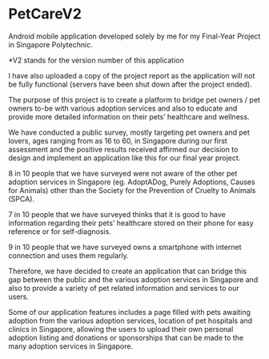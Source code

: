 # PetCareV2
Android mobile application developed solely by me for my Final-Year Project in Singapore Polytechnic.

*V2 stands for the version number of this application

I have also uploaded a copy of the project report as the application will not be fully functional (servers have been shut down after the project ended).

The purpose of this project is to create a platform to bridge pet owners / pet owners to-be with various adoption services and also to educate and provide more detailed information on their pets’ healthcare and wellness.

We have conducted a public survey, mostly targeting pet owners and pet lovers, ages ranging from as 16 to 60, in Singapore during our first assessment and the positive results received affirmed our decision to design and implement an application like this for our final year project.

8 in 10 people that we have surveyed were not aware of the other pet adoption services in Singapore (eg. AdoptADog, Purely Adoptions, Causes for Animals) other than the Society for the Prevention of Cruelty to Animals (SPCA).

7 in 10 people that we have surveyed thinks that it is good to have information regarding their pets’ healthcare stored on their phone for easy reference or for self-diagnosis.

9 in 10 people that we have surveyed owns a smartphone with internet connection and uses them regularly.

Therefore, we have decided to create an application that can bridge this gap between the public and the various adoption services in Singapore and also to provide a variety of pet related information and services to our users.

Some of our application features includes a page filled with pets awaiting adoption from the various adoption services, location of pet hospitals and clinics in Singapore, allowing the users to upload their own personal adoption listing and donations or sponsorships that can be made to the many adoption services in Singapore.
